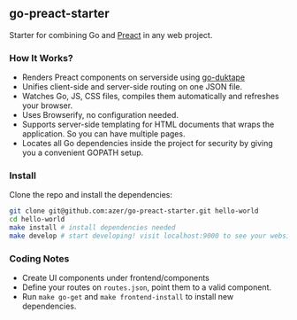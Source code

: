 ## go-preact-starter

Starter for combining Go and [Preact](https://github.com/developit/preact) in any web project. 

### How It Works?

* Renders Preact components on serverside using [go-duktape](https://github.com/olebedev/go-duktape)
* Unifies client-side and server-side routing on one JSON file.
* Watches Go, JS, CSS files, compiles them automatically and refreshes your browser.
* Uses Browserify, no configuration needed.
* Supports server-side templating for HTML documents that wraps the application. So you can have multiple pages.
* Locates all Go dependencies inside the project for security by giving you a convenient GOPATH setup.

### Install

Clone the repo and install the dependencies:

```bash
git clone git@github.com:azer/go-preact-starter.git hello-world
cd hello-world
make install # install dependencies needed
make develop # start developing! visit localhost:9000 to see your website!
```

### Coding Notes

* Create UI components under frontend/components
* Define your routes on `routes.json`, point them to a valid component.
* Run `make go-get` and `make frontend-install` to install new dependencies.
